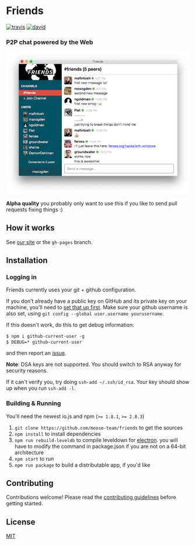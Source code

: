 # Friends

[![travis][travis-image]][travis-url]
[![david][david-image]][david-url]

[travis-image]: https://img.shields.io/travis/moose-team/friends.svg?style=flat-square
[travis-url]: https://travis-ci.org/moose-team/friends
[david-image]: https://img.shields.io/david/moose-team/friends.svg?style=flat-square
[david-url]: https://david-dm.org/moose-team/friends


### P2P chat powered by the Web

![screenshot](static/screenshot.png)

**Alpha quality** you probably only want to use this if you like to send pull requests
fixing things :)

## How it works

See [our site](http://moose-team.github.io/friends/) or the `gh-pages` branch.

## Installation

### Logging in

Friends currently uses your git + github configuration.

If you don't already have a public key on GitHub and its private key on your
machine, you'll need to [set that up
first](https://help.github.com/articles/generating-ssh-keys/). Make sure your
github username is also set, using `git config --global user.username
yourusername`.

If this doesn't work, do this to get debug information:

```
$ npm i github-current-user -g
$ DEBUG=* github-current-user
```

and then report an [issue](https://github.com/moose-team/friends/issues).

**Note**: DSA keys are not supported. You should switch to RSA anyway for security reasons.

If it can't verify you, try doing `ssh-add ~/.ssh/id_rsa`. Your key should show up when you run `ssh-add -l`.

### Building & Running

You'll need the newest io.js and npm (`>= 1.8.1`, `>= 2.8.3`)

1. `git clone https://github.com/moose-team/friends` to get the sources
2. `npm install` to install dependencies
3. `npm run rebuild-leveldb` to compile leveldown for [electron](http://electron.atom.io/). you will have to modify the command in package.json if you are not on a 64-bit architecture
4. `npm start` to run
5. `npm run package` to build a distributable app, if you'd like

## Contributing

Contributions welcome! Please read the [contributing guidelines](CONTRIBUTING.md) before getting started.

## License

[MIT](LICENSE.md)
